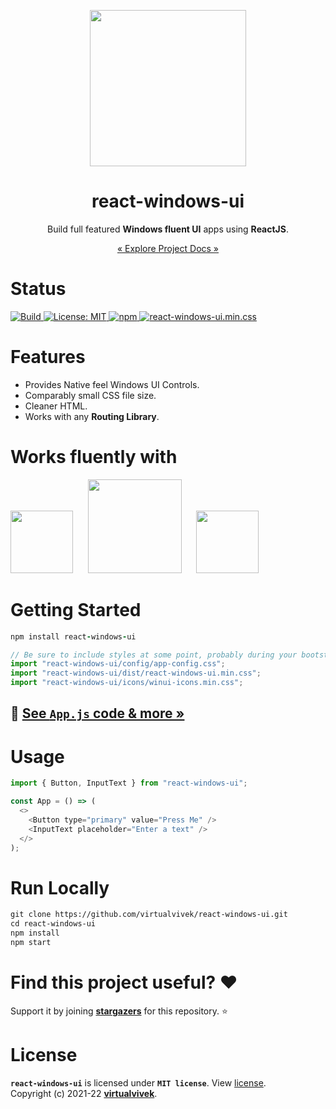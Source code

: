 <p align="center">
  <img src="https://github.com/virtualvivek/react-windows-ui/blob/main/markdown/md_img_header.png" width="250" />
</p>
<h1 align="center">react-windows-ui</h1>

<p align="center">Build full featured <b>Windows fluent UI</b> apps using <b>ReactJS</b>.</p>
<p align="center"><a href="https://virtualvivek.github.io/react-windows-ui/" target="_blank">« Explore Project Docs »</a></p>

# Status
<p>
  <a href="https://virtualvivek.github.io/react-windows-ui/">
    <img src="https://img.shields.io/circleci/build/github/virtualvivek/react-windows-ui?style=flat-square&logo=circleci&token=6fe7637a17a269e8b002b11474d70c9d25c71f30" alt="Build" />
  </a>
  <a href="https://github.com/virtualvivek/react-windows-ui/blob/main/LICENSE">
    <img src="https://img.shields.io/badge/License-MIT-darklime.svg?style=flat-square&color=blue" alt="License: MIT" />
  </a>
	<a href="https://www.npmjs.com/package/react-windows-ui">
    <img src="https://img.shields.io/github/package-json/v/virtualvivek/react-windows-ui?style=flat-square&color=CB3837&logo=npm&logoColor=ffffff&label=npm"
      alt="npm" />
  </a>
  <a href="https://github.com/virtualvivek/react-windows-ui/tree/main/src/lib/dist">
    <img src="https://img.shields.io/github/size/virtualvivek/react-windows-ui/src/lib/dist/react-windows-ui.min.css?style=flat-square&color=1572B6&logo=css3&logoColor=ffffff&label=react-windows-ui.min.css" alt="react-windows-ui.min.css" />
  </a>
</p>

# Features
 - Provides Native feel Windows UI Controls.
 - Comparably small CSS file size.
 - Cleaner HTML.
 - Works with any <b>Routing Library</b>.

# Works fluently with
<img src="https://github.com/virtualvivek/react-windows-ui/blob/main/markdown/support_vitejs.svg" width="100" /> &nbsp;&nbsp;&nbsp;&nbsp; <img src="https://github.com/virtualvivek/react-windows-ui/blob/main/markdown/support_nextjs.svg" width="150" /> &nbsp;&nbsp;&nbsp;&nbsp; <img src="https://github.com/virtualvivek/react-windows-ui/blob/main/markdown/support_cra.svg" width="100" />

# Getting Started
```ruby
npm install react-windows-ui
```
```js
// Be sure to include styles at some point, probably during your bootstraping
import "react-windows-ui/config/app-config.css";
import "react-windows-ui/dist/react-windows-ui.min.css";
import "react-windows-ui/icons/winui-icons.min.css";
```
## 🚀 [See `App.js` code & more »](https://virtualvivek.github.io/react-windows-ui/#/v4.2.2/getting_started)

# Usage

```js
import { Button, InputText } from "react-windows-ui";

const App = () => (
  <>
    <Button type="primary" value="Press Me" />
    <InputText placeholder="Enter a text" />
  </>
);
```

# Run Locally
```html
git clone https://github.com/virtualvivek/react-windows-ui.git
cd react-windows-ui
npm install
npm start
```

# Find this project useful? :heart:
Support it by joining [**stargazers**](https://github.com/virtualvivek/react-windows-ui/stargazers) for this repository. :star:

# License

**`react-windows-ui`** is licensed under **`MIT license`**. View [license](https://github.com/virtualvivek/react-windows-ui/blob/main/LICENSE).<br>
Copyright (c) 2021-22 [**virtualvivek**](https://github.com/virtualvivek).
